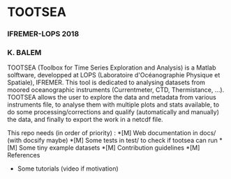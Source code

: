 # TOOTSEA
### IFREMER-LOPS 2018
### K. BALEM  

TOOTSEA (Toolbox for Time Series Exploration and Analysis) is a Matlab solftware, developped at LOPS (Laboratoire d'Océanographie Physique et Spatiale), IFREMER. This tool is dedicated to analysing datasets from moored oceanographic instruments (Currentmeter, CTD, Thermistance, ...). TOOTSEA allows the user to explore the data and metadata from various instruments file, to analyse them with multiple plots and stats available, to do some processing/corrections and qualify (automatically and manually) the data, and finally to export the work in a netcdf file.

This repo needs (in order of priority) :
*[M] Web documentation in docs/ (with docsify maybe)
*[M] Some tests in test/ to check if tootsea can run
*[M] Some tiny example datasets
*[M] Contribution guidelines
*[M] References
* Some tutorials (video if motivation)
